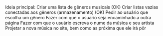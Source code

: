 Ideia principal:
Criar uma lista de gêneros musicais (OK)
Criar listas vazias conectadas aos gêneros (armazenamento) (OK)
Pedir ao usuário que escolha um gênero
Fazer com que o usuario seja encaminhado a outra página 
Fazer com que o usuário escreva o nume da música e seu artista
Projetar a nova música no site, bem como as próxima que ele irá pôr

 

